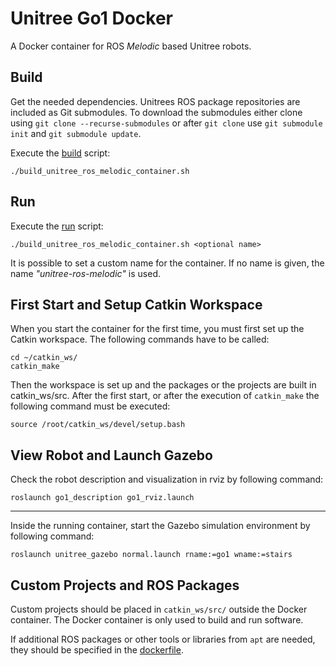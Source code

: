 # Unitree Go1 Docker

A Docker container for ROS _Melodic_ based Unitree robots.

## Build
Get the needed dependencies. Unitrees ROS package repositories are included as Git submodules. To download the submodules either clone using 
`git clone --recurse-submodules` or after `git clone` use `git submodule init` and 
`git submodule update`.

Execute the [build](build_unitree_ros_melodic_container.sh) script:
```
./build_unitree_ros_melodic_container.sh
```

## Run
Execute the [run](build_unitree_ros_melodic_container.sh) script:
```
./build_unitree_ros_melodic_container.sh <optional name>
```
It is possible to set a custom name for the container. If no name is given, the name _"unitree-ros-melodic"_ is used.


## First Start and Setup Catkin Workspace
When you start the container for the first time, you must first set up the Catkin workspace. The following commands have to be called:
```
cd ~/catkin_ws/
catkin_make
```
Then the workspace is set up and the packages or the projects are built in catkin_ws/src.
After the first start, or after the execution of `catkin_make` the following command must be executed:
```
source /root/catkin_ws/devel/setup.bash
```

## View Robot and Launch Gazebo
Check the robot description and visualization in rviz by following command:
```
roslaunch go1_description go1_rviz.launch
```
---

Inside the running container, start the Gazebo simulation environment by following command:
```
roslaunch unitree_gazebo normal.launch rname:=go1 wname:=stairs
```

## Custom Projects and ROS Packages
Custom projects should be placed in `catkin_ws/src/` outside the Docker container. The Docker container is only used to build and run software.

If additional ROS packages or other tools or libraries from `apt` are needed, they should be specified in the [dockerfile](unitree-ros-melodic.dockerfile).